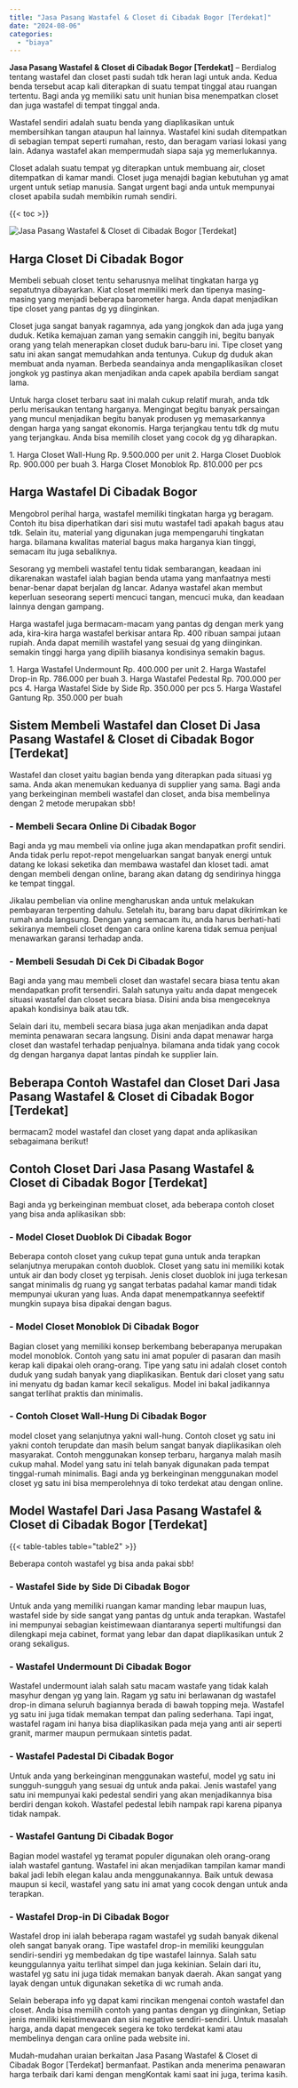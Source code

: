 ```yaml
---
title: "Jasa Pasang Wastafel & Closet di Cibadak Bogor [Terdekat]"
date: "2024-08-06"
categories: 
  - "biaya"
---
```


**Jasa Pasang Wastafel & Closet di Cibadak Bogor \[Terdekat\]** – Berdialog tentang wastafel dan closet pasti sudah tdk heran lagi untuk anda. Kedua benda tersebut acap kali diterapkan di suatu tempat tinggal atau ruangan tertentu. Bagi anda yg memiliki satu unit hunian bisa menempatkan closet dan juga wastafel di tempat tinggal anda.

Wastafel sendiri adalah suatu benda yang diaplikasikan untuk membersihkan tangan ataupun hal lainnya. Wastafel kini sudah ditempatkan di sebagian tempat seperti rumahan, resto, dan beragam variasi lokasi yang lain. Adanya wastafel akan mempermudah siapa saja yg memerlukannya.

Closet adalah suatu tempat yg diterapkan untuk membuang air, closet ditempatkan di kamar mandi. Closet juga menajdi bagian kebutuhan yg amat urgent untuk setiap manusia. Sangat urgent bagi anda untuk mempunyai closet apabila sudah membikin rumah sendiri.

{{< toc >}}

![Jasa Pasang Wastafel & Closet di Cibadak Bogor [Terdekat]](/images/wastafel-closet-murah60.png)

## Harga Closet Di Cibadak Bogor

Membeli sebuah closet tentu seharusnya melihat tingkatan harga yg sepatutnya dibayarkan. Kiat closet memiliki merk dan tipenya masing-masing yang menjadi beberapa barometer harga. Anda dapat menjadikan tipe closet yang pantas dg yg diinginkan.

Closet juga sangat banyak ragamnya, ada yang jongkok dan ada juga yang duduk. Ketika kemajuan zaman yang semakin canggih ini, begitu banyak orang yang telah menerapkan closet duduk baru-baru ini. Tipe closet yang satu ini akan sangat memudahkan anda tentunya. Cukup dg duduk akan membuat anda nyaman. Berbeda seandainya anda mengaplikasikan closet jongkok yg pastinya akan menjadikan anda capek apabila berdiam sangat lama.

Untuk harga closet terbaru saat ini malah cukup relatif murah, anda tdk perlu merisaukan tentang harganya. Mengingat begitu banyak persaingan yang muncul menjadikan begitu banyak produsen yg memasarkannya dengan harga yang sangat ekonomis. Harga terjangkau tentu tdk dg mutu yang terjangkau. Anda bisa memilih closet yang cocok dg yg diharapkan.

1\. Harga Closet Wall-Hung Rp. 9.500.000 per unit 2. Harga Closet Duoblok Rp. 900.000 per buah 3. Harga Closet Monoblok Rp. 810.000 per pcs

## Harga Wastafel Di Cibadak Bogor

Mengobrol perihal harga, wastafel memiliki tingkatan harga yg beragam. Contoh itu bisa diperhatikan dari sisi mutu wastafel tadi apakah bagus atau tdk. Selain itu, material yang digunakan juga mempengaruhi tingkatan harga. bilamana kwalitas material bagus maka harganya kian tinggi, semacam itu juga sebaliknya.

Sesorang yg membeli wastafel tentu tidak sembarangan, keadaan ini dikarenakan wastafel ialah bagian benda utama yang manfaatnya mesti benar-benar dapat berjalan dg lancar. Adanya wastafel akan membut keperluan seseorang seperti mencuci tangan, mencuci muka, dan keadaan lainnya dengan gampang.

Harga wastafel juga bermacam-macam yang pantas dg dengan merk yang ada, kira-kira harga wastafel berkisar antara Rp. 400 ribuan sampai jutaan rupiah. Anda dapat memilih wastafel yang sesuai dg yang diinginkan. semakin tinggi harga yang dipilih biasanya kondisinya semakin bagus.

1\. Harga Wastafel Undermount Rp. 400.000 per unit 2. Harga Wastafel Drop-in Rp. 786.000 per buah 3. Harga Wastafel Pedestal Rp. 700.000 per pcs 4. Harga Wastafel Side by Side Rp. 350.000 per pcs 5. Harga Wastafel Gantung Rp. 350.000 per buah

## Sistem Membeli Wastafel dan Closet Di Jasa Pasang Wastafel & Closet di Cibadak Bogor \[Terdekat\]

Wastafel dan closet yaitu bagian benda yang diterapkan pada situasi yg sama. Anda akan menemukan keduanya di supplier yang sama. Bagi anda yang berkeinginan membeli wastafel dan closet, anda bisa membelinya dengan 2 metode merupakan sbb!

### \- Membeli Secara Online Di Cibadak Bogor

Bagi anda yg mau membeli via online juga akan mendapatkan profit sendiri. Anda tidak perlu repot-repot mengeluarkan sangat banyak energi untuk datang ke lokasi seketika dan membawa wastafel dan kloset tadi. amat dengan membeli dengan online, barang akan datang dg sendirinya hingga ke tempat tinggal.

Jikalau pembelian via online mengharuskan anda untuk melakukan pembayaran terpenting dahulu. Setelah itu, barang baru dapat dikirimkan ke rumah anda langsung. Dengan yang semacam itu, anda harus berhati-hati sekiranya membeli closet dengan cara online karena tidak semua penjual menawarkan garansi terhadap anda.

### \- Membeli Sesudah Di Cek Di Cibadak Bogor

Bagi anda yang mau membeli closet dan wastafel secara biasa tentu akan mendapatkan profit tersendiri. Salah satunya yaitu anda dapat mengecek situasi wastafel dan closet secara biasa. Disini anda bisa mengeceknya apakah kondisinya baik atau tdk.

Selain dari itu, membeli secara biasa juga akan menjadikan anda dapat meminta penawaran secara langsung. Disini anda dapat menawar harga closet dan wastafel terhadap penjualnya. bilamana anda tidak yang cocok dg dengan harganya dapat lantas pindah ke supplier lain.

## Beberapa Contoh Wastafel dan Closet Dari Jasa Pasang Wastafel & Closet di Cibadak Bogor \[Terdekat\]

bermacam2 model wastafel dan closet yang dapat anda aplikasikan sebagaimana berikut!

## Contoh Closet Dari Jasa Pasang Wastafel & Closet di Cibadak Bogor \[Terdekat\]

Bagi anda yg berkeinginan membuat closet, ada beberapa contoh closet yang bisa anda aplikasikan sbb:

### \- Model Closet Duoblok Di Cibadak Bogor

Beberapa contoh closet yang cukup tepat guna untuk anda terapkan selanjutnya merupakan contoh duoblok. Closet yang satu ini memiliki kotak untuk air dan body closet yg terpisah. Jenis closet duoblok ini juga terkesan sangat minimalis dg ruang yg sangat terbatas padahal kamar mandi tidak mempunyai ukuran yang luas. Anda dapat menempatkannya seefektif mungkin supaya bisa dipakai dengan bagus.

### \- Model Closet Monoblok Di Cibadak Bogor

Bagian closet yang memiliki konsep berkembang beberapanya merupakan model monoblok. Contoh yang satu ini amat populer di pasaran dan masih kerap kali dipakai oleh orang-orang. Tipe yang satu ini adalah closet contoh duduk yang sudah banyak yang diaplikasikan. Bentuk dari closet yang satu ini menyatu dg badan kamar kecil sekaligus. Model ini bakal jadikannya sangat terlihat praktis dan minimalis.

### \- Contoh Closet Wall-Hung Di Cibadak Bogor

model closet yang selanjutnya yakni wall-hung. Contoh closet yg satu ini yakni contoh terupdate dan masih belum sangat banyak diaplikasikan oleh masyarakat. Contoh menggunakan konsep terbaru, harganya malah masih cukup mahal. Model yang satu ini telah banyak digunakan pada tempat tinggal-rumah minimalis. Bagi anda yg berkeinginan menggunakan model closet yg satu ini bisa memperolehnya di toko terdekat atau dengan online.

## Model Wastafel Dari Jasa Pasang Wastafel & Closet di Cibadak Bogor \[Terdekat\]

{{< table-tables table="table2" >}}

Beberapa contoh wastafel yg bisa anda pakai sbb!

### \- Wastafel Side by Side Di Cibadak Bogor

Untuk anda yang memiliki ruangan kamar manding lebar maupun luas, wastafel side by side sangat yang pantas dg untuk anda terapkan. Wastafel ini mempunyai sebagian keistimewaan diantaranya seperti multifungsi dan dilengkapi meja cabinet, format yang lebar dan dapat diaplikasikan untuk 2 orang sekaligus.

### \- Wastafel Undermount Di Cibadak Bogor

Wastafel undermount ialah salah satu macam wastafe yang tidak kalah masyhur dengan yg yang lain. Ragam yg satu ini berlawanan dg wastafel drop-in dimana seluruh bagiannya berada di bawah topping meja. Wastafel yg satu ini juga tidak memakan tempat dan paling sederhana. Tapi ingat, wastafel ragam ini hanya bisa diaplikasikan pada meja yang anti air seperti granit, marmer maupun permukaan sintetis padat.

### \- Wastafel Padestal Di Cibadak Bogor

Untuk anda yang berkeinginan menggunakan wasteful, model yg satu ini sungguh-sungguh yang sesuai dg untuk anda pakai. Jenis wastafel yang satu ini mempunyai kaki pedestal sendiri yang akan menjadikannya bisa berdiri dengan kokoh. Wastafel pedestal lebih nampak rapi karena pipanya tidak nampak.

### \- Wastafel Gantung Di Cibadak Bogor

Bagian model wastafel yg teramat populer digunakan oleh orang-orang ialah wastafel gantung. Wastafel ini akan menjadikan tampilan kamar mandi bakal jadi lebih elegan kalau anda menggunakannya. Baik untuk dewasa maupun si kecil, wastafel yang satu ini amat yang cocok dengan untuk anda terapkan.

### \- Wastafel Drop-in Di Cibadak Bogor

Wastafel drop ini ialah beberapa ragam wastafel yg sudah banyak dikenal oleh sangat banyak orang. Tipe wastafel drop-in memiliki keunggulan sendiri-sendiri yg membedakan dg tipe wastafel lainnya. Salah satu keunggulannya yaitu terlihat simpel dan juga kekinian. Selain dari itu, wastafel yg satu ini juga tidak memakan banyak daerah. Akan sangat yang layak dengan untuk digunakan seketika di wc rumah anda.

Selain beberapa info yg dapat kami rincikan mengenai contoh wastafel dan closet. Anda bisa memilih contoh yang pantas dengan yg diinginkan, Setiap jenis memiliki keistimewaan dan sisi negative sendiri-sendiri. Untuk masalah harga, anda dapat mengecek segera ke toko terdekat kami atau membelinya dengan cara online pada website ini.

Mudah-mudahan uraian berkaitan Jasa Pasang Wastafel & Closet di Cibadak Bogor \[Terdekat\] bermanfaat. Pastikan anda menerima penawaran harga terbaik dari kami dengan mengKontak kami saat ini juga, terima kasih.
